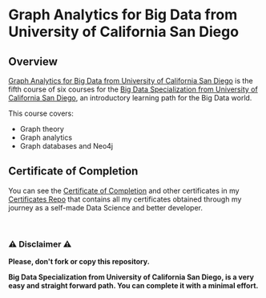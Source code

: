 # Graph Analytics for Big Data from University of California San Diego

## Overview
[Graph Analytics for Big Data from University of California San Diego](https://www.coursera.org/learn/big-data-graph-analytics) is the fifth course of six courses for the [Big Data Specialization from University of California San Diego](https://www.coursera.org/specializations/big-data), an introductory learning path for the Big Data world.  

This course covers:

- Graph theory
- Graph analytics
- Graph databases and Neo4j

## Certificate of Completion
You can see the [Certificate of Completion](https://github.com/AlessandroCorradini/Certificates/blob/master/Coursera%20-%20Graph%20Analytics%20for%20Big%20Data%20-%20UC%20San%20Diego.pdf) and other certificates in my [Certificates Repo](https://github.com/AlessandroCorradini/Certificates) that contains all my certificates obtained through my journey as a self-made Data Science and better developer.

<br/>

### ⚠️ Disclaimer ⚠️
**Please, don't fork or copy this repository.**

**Big Data Specialization from University of California San Diego, is a very easy and straight forward path. You can complete it with a minimal effort.**